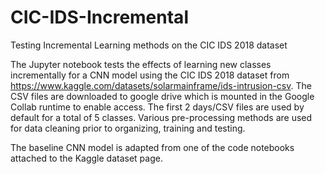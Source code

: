 # CIC-IDS-Incremental
Testing Incremental Learning methods on the CIC IDS 2018 dataset

The Jupyter notebook tests the effects of learning new classes incrementally for a CNN model using the CIC IDS 2018 dataset from https://www.kaggle.com/datasets/solarmainframe/ids-intrusion-csv. The CSV files are downloaded to google drive which is mounted in the Google Collab runtime to enable access. The first 2 days/CSV files are used by default for a total of 5 classes. Various pre-processing methods are used for data cleaning prior to organizing, training and testing.

The baseline CNN model is adapted from one of the code notebooks attached to the Kaggle dataset page.

